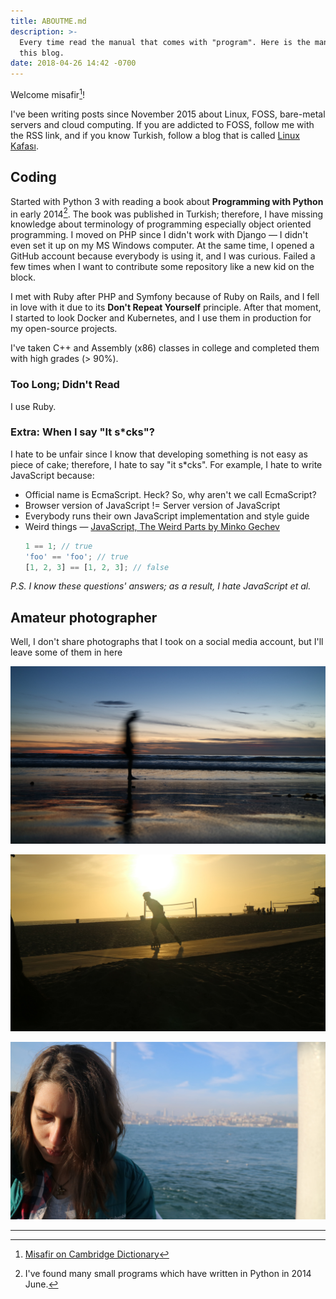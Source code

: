 ```yaml
---
title: ABOUTME.md
description: >-
  Every time read the manual that comes with "program". Here is the manual of
  this blog.
date: 2018-04-26 14:42 -0700
---
```


Welcome misafir[^1]!

I've been writing posts since November 2015 about Linux, FOSS, bare-metal
servers and cloud computing. If you are addicted to FOSS, follow me with the RSS
link, and if you know Turkish, follow a blog that is called
[Linux Kafası](https://www.linuxkafasi.org).

## Coding

Started with Python 3 with reading a book about **Programming with Python** in
early 2014[^2]. The book was published in Turkish; therefore, I have missing
knowledge about terminology of programming especially object oriented
programming. I moved on PHP since I didn't work with Django &mdash; I didn't
even set it up on my MS Windows computer. At the same time, I opened a GitHub
account because everybody is using it, and I was curious. Failed a few times
when I want to contribute some repository like a new kid on the block.

I met with Ruby after PHP and Symfony because of Ruby on Rails, and I fell in
love with it due to its **Don't Repeat Yourself** principle. After that moment,
I started to look Docker and Kubernetes, and I use them in production for my
open-source projects.

I've taken C++ and Assembly (x86) classes in college and completed them with
high grades (> 90%).

### Too Long; Didn't Read

I use Ruby.

### Extra: When I say "It s*cks"?

I hate to be unfair since I know that developing something is not easy as piece
of cake; therefore, I hate to say "it s*cks". For example, I hate to write
JavaScript because:

* Official name is EcmaScript. Heck? So, why aren't we call EcmaScript?
* Browser version of JavaScript != Server version of JavaScript
* Everybody runs their own JavaScript implementation and style guide
* Weird things &mdash; [JavaScript, The Weird Parts by Minko Gechev][js-weird]
  ```javascript
  1 == 1; // true
  'foo' == 'foo'; // true
  [1, 2, 3] == [1, 2, 3]; // false
  ```

*P.S. I know these questions' answers; as a result, I hate JavaScript et al.*

## Amateur photographer

Well, I don't share photographs that I took on a social media account, but I'll
leave some of them in here

![Silhouette of beach](/public/images/2019/4/3-img-1012-min.jpeg "Silhouette of beach")

![A man skates in Santa Monica Beach](/public/images/2019/4/4-img-1324-min.jpeg "A man skates in Santa Monica Beach")

![A picture of mutluluk](/public/images/2019/4/5-img-3196-min.jpeg "A picture of mutluluk")

---

[^1]: [Misafir on Cambridge Dictionary](https://dictionary.cambridge.org/dictionary/turkish/guest)
[^2]: I've found many small programs which have written in Python in 2014 June.

[js-weird]: https://blog.mgechev.com/2013/02/22/javascript-the-weird-parts/
